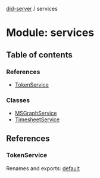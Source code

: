 [did-server](../README.md) / services

# Module: services

## Table of contents

### References

- [TokenService](services.md#tokenservice)

### Classes

- [MSGraphService](../classes/services.msgraphservice.md)
- [TimesheetService](../classes/services.timesheetservice.md)

## References

### TokenService

Renames and exports: [default](../classes/services_oauth.default.md)
